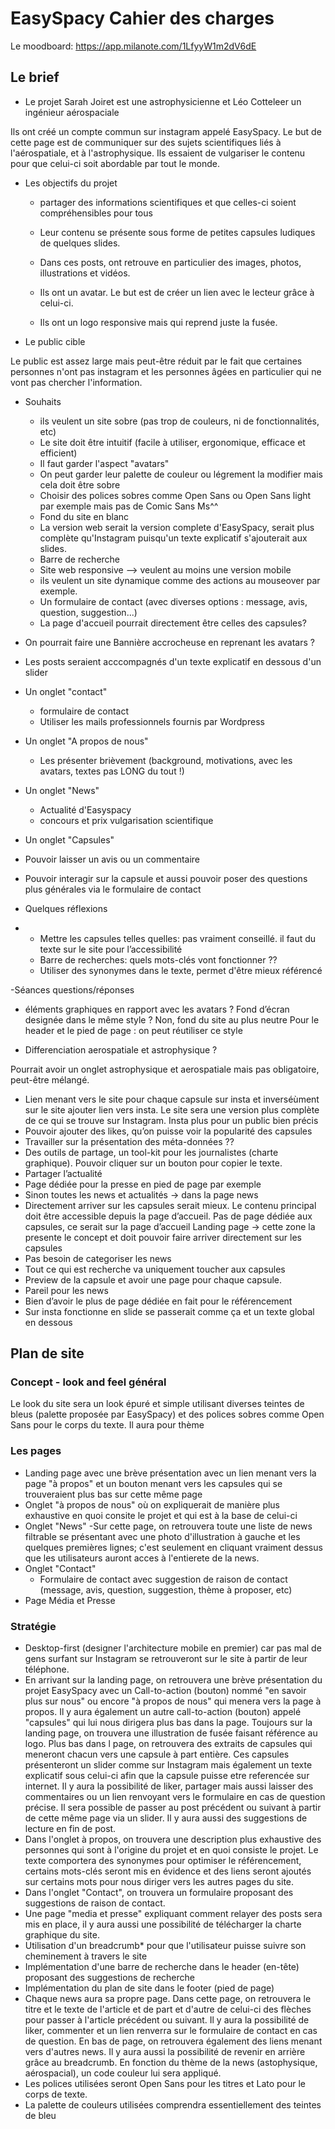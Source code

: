 # EasySpacy Cahier des charges

Le moodboard: https://app.milanote.com/1LfyyW1m2dV6dE

## Le brief
- Le projet
Sarah Joiret est une astrophysicienne et Léo Cotteleer un ingénieur aérospaciale

Ils ont créé un compte commun sur instagram appelé EasySpacy.
Le but de cette page est de communiquer sur des sujets scientifiques liés à l'aérospatiale, et à l'astrophysique. Ils essaient de vulgariser le contenu pour que celui-ci soit abordable par tout le monde.

- Les objectifs du projet

     - partager des informations scientifiques et que celles-ci soient compréhensibles pour tous

    - Leur contenu se présente sous forme de petites capsules ludiques de quelques slides.

    - Dans ces posts, ont retrouve en particulier des images, photos, illustrations et vidéos.

    - Ils ont un avatar. Le but est de créer un lien avec le lecteur grâce à celui-ci.

    - Ils ont un logo responsive mais qui reprend juste la fusée.

- Le public cible

Le public est assez large mais peut-être réduit par le fait que certaines personnes n'ont pas instagram et les personnes âgées en particulier qui ne vont pas chercher l'information.

- Souhaits
  
  - ils veulent un site sobre (pas trop de couleurs, ni de fonctionnalités, etc)
  - Le site doit être intuitif (facile à utiliser, ergonomique, efficace et efficient)
  - Il faut garder l'aspect "avatars"
  - On peut garder leur palette de couleur ou légrement la modifier mais cela doit être sobre
  - Choisir des polices sobres comme Open Sans ou Open Sans light par exemple mais pas de Comic Sans Ms^^
  - Fond du site en blanc
  - La version web serait la version complete d'EasySpacy, serait plus complète qu'Instagram puisqu'un texte explicatif s'ajouterait aux slides.
  - Barre de recherche
  - Site web responsive --> veulent au moins une version mobile
  - ils veulent un site dynamique comme des actions au mouseover par exemple.
  - Un formulaire de contact (avec diverses options : message, avis, question, suggestion...)
  - La page d'accueil pourrait directement être celles des capsules?
- On pourrait faire une Bannière accrocheuse en reprenant les avatars ?
- Les posts seraient acccompagnés d'un texte explicatif en dessous d'un slider
- Un onglet "contact"
  - formulaire de contact
  - Utiliser les mails professionnels fournis par Wordpress
- Un onglet "A propos de nous"
  - Les présenter brièvement (background, motivations, avec les avatars, textes pas LONG du tout !)
- Un onglet "News"
  - Actualité d'Easyspacy
  - concours et prix vulgarisation scientifique
- Un onglet "Capsules"
- Pouvoir laisser un avis ou un commentaire
- Pouvoir interagir sur la capsule et aussi pouvoir poser des questions plus générales via le formulaire de contact

- Quelques réflexions
-
  - Mettre les capsules telles quelles: pas vraiment conseillé. il faut du texte sur le site pour l’accessibilité
  - Barre de recherches: quels mots-clés vont fonctionner ??
  - Utiliser des synonymes dans le texte, permet d'être mieux référencé

-Séances questions/réponses

  - éléments graphiques en rapport avec les avatars ? Fond d’écran designée dans le même style ?
  Non, fond du site au plus neutre
  Pour le header et le pied de page : on peut réutiliser ce style

  - Differenciation aerospatiale et astrophysique ?
  
Pourrait avoir un onglet astrophysique et aerospatiale mais pas obligatoire, peut-être mélangé.

- Lien menant vers le site pour chaque capsule sur insta et  inverséùment sur le site ajouter lien vers insta. Le site sera une version plus complète de ce qui se trouve sur Instagram. Insta plus pour un public bien précis
- Pouvoir ajouter des likes, qu’on puisse voir la popularité des capsules
- Travailler sur la présentation des méta-données ??
- Des outils de partage, un tool-kit pour les  journalistes (charte graphique). Pouvoir cliquer sur un bouton pour copier le texte.
- Partager l’actualité
- Page dédiée pour la presse en pied de page par exemple
- Sinon toutes les news et actualités -> dans la page news
- Directement arriver sur les capsules serait mieux. Le contenu principal doit être accessible depuis la page d’accueil. Pas de page dédiée aux capsules, ce serait sur la page d’accueil
Landing page -> cette zone la presente le concept et doit pouvoir faire arriver directement sur les capsules
- Pas besoin de categoriser les news
- Tout ce qui est recherche va uniquement toucher aux capsules
- Preview de la capsule et avoir une page pour chaque capsule.
- Pareil pour les news
- Bien d’avoir le plus de page dédiée en fait pour le référencement
- Sur insta fonctionne en slide se passerait comme ça et un texte global en dessous

## Plan de site
### Concept - look and feel général
Le look du site sera un look épuré et simple utilisant diverses teintes de bleus (palette proposée par EasySpacy) et des polices sobres comme Open Sans pour le corps du texte. Il aura pour thème

### Les pages
- Landing page avec une brève présentation avec un lien menant vers la page "à propos" et un bouton menant vers les capsules qui se trouveraient plus bas sur cette même page
- Onglet "à propos de nous" où on expliquerait de manière plus exhaustive en quoi consite le projet et qui est à la base de celui-ci
- Onglet "News"
  -Sur cette page, on retrouvera toute une liste de news filtrable se présentant avec une photo d'illustration à gauche et les quelques premières lignes; c'est seulement en cliquant vraiment dessus que les utilisateurs auront acces à l'entierete de la news.
- Onglet "Contact"
  - Formulaire de contact avec suggestion de raison de contact (message, avis, question, suggestion, thème à proposer, etc)
- Page Média et Presse

### Stratégie
- Desktop-first (designer l'architecture mobile en premier) car pas mal de gens surfant sur Instagram se retrouveront sur le site à partir de leur téléphone.
- En arrivant sur la landing page, on retrouvera une brève présentation du projet EasySpacy avec un Call-to-action (bouton) nommé "en savoir plus sur nous" ou encore "à propos de nous" qui menera vers la page à propos. Il y aura également un autre call-to-action (bouton) appelé "capsules" qui lui nous dirigera plus bas dans la page. Toujours sur la landing page, on trouvera une illustration de fusée faisant référence au logo. Plus bas dans l page, on retrouvera des extraits de capsules qui meneront chacun vers une capsule à part entière. Ces capsules présenteront un slider comme sur Instagram mais également un texte explicatif sous celui-ci afin que la capsule puisse etre referencée sur internet. Il y aura la possibilité de liker, partager mais aussi laisser des commentaires ou un lien renvoyant vers le formulaire en cas de question précise. Il sera possible de passer au post précédent ou suivant à partir de cette même page via un slider. Il y aura aussi des suggestions de lecture en fin de post.
- Dans l'onglet à propos, on trouvera une description plus exhaustive des personnes qui sont à l'origine du projet et en quoi consiste le projet. Le texte comportera des synonymes pour optimiser le référencement, certains mots-clés seront mis en évidence et des liens seront ajoutés sur certains mots pour nous diriger vers les autres pages du site.
- Dans l'onglet "Contact", on trouvera un formulaire proposant des suggestions de raison de contact.
- Une page "media et presse" expliquant comment relayer des posts sera mis en place, il y aura aussi une possibilité de télécharger la charte graphique du site.
- Utilisation d'un breadcrumb* pour que l'utilisateur puisse suivre son cheminement à travers le site
- Implémentation d'une barre de recherche dans le header (en-tête) proposant des suggestions de recherche
- Implémentation du plan de site dans le footer (pied de page)
- Chaque news aura sa propre page. Dans cette page, on retrouvera le titre et le texte de l'article et de part et d'autre de celui-ci des flèches pour passer à l'article précédent ou suivant. Il y aura la possibilité de liker, commenter et un lien renverra sur le formulaire de contact en cas de question. En bas de page, on retrouvera également des liens menant vers d'autres news. Il y aura aussi la possibilité de revenir en arrière grâce au breadcrumb. En fonction du thème de la news (astophysique, aérospacial), un code couleur lui sera appliqué.
- Les polices utilisées seront Open Sans pour les titres et Lato pour le corps de texte.
- La palette de couleurs utilisées comprendra essentiellement des teintes de bleu



